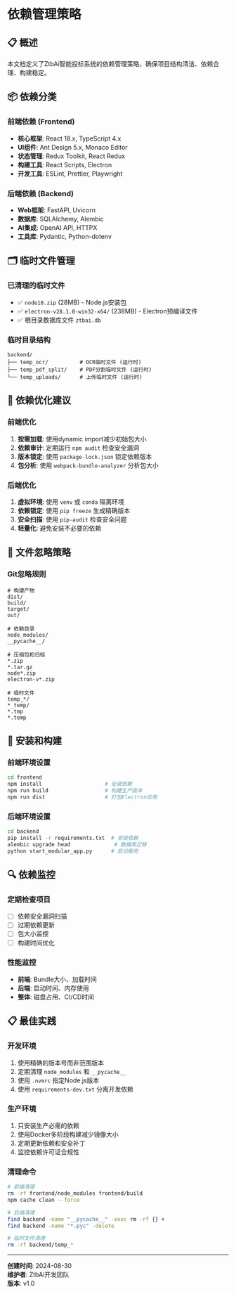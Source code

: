 # 依赖管理策略

## 📋 概述

本文档定义了ZtbAi智能投标系统的依赖管理策略，确保项目结构清洁、依赖合理、构建稳定。

## 📦 依赖分类

### 前端依赖 (Frontend)
- **核心框架**: React 18.x, TypeScript 4.x
- **UI组件**: Ant Design 5.x, Monaco Editor
- **状态管理**: Redux Toolkit, React Redux
- **构建工具**: React Scripts, Electron
- **开发工具**: ESLint, Prettier, Playwright

### 后端依赖 (Backend)
- **Web框架**: FastAPI, Uvicorn
- **数据库**: SQLAlchemy, Alembic
- **AI集成**: OpenAI API, HTTPX
- **工具库**: Pydantic, Python-dotenv

## 🗂️ 临时文件管理

### 已清理的临时文件
- ✅ `node18.zip` (28MB) - Node.js安装包
- ✅ `electron-v28.1.0-win32-x64/` (238MB) - Electron预编译文件
- ✅ 根目录数据库文件 `ztbai.db`

### 临时目录结构
```
backend/
├── temp_ocr/          # OCR临时文件 (运行时)
├── temp_pdf_split/    # PDF分割临时文件 (运行时)  
└── temp_uploads/      # 上传临时文件 (运行时)
```

## 🔧 依赖优化建议

### 前端优化
1. **按需加载**: 使用dynamic import减少初始包大小
2. **依赖审计**: 定期运行 `npm audit` 检查安全漏洞
3. **版本锁定**: 使用 `package-lock.json` 锁定依赖版本
4. **包分析**: 使用 `webpack-bundle-analyzer` 分析包大小

### 后端优化
1. **虚拟环境**: 使用 `venv` 或 `conda` 隔离环境
2. **依赖锁定**: 使用 `pip freeze` 生成精确版本
3. **安全扫描**: 使用 `pip-audit` 检查安全问题
4. **轻量化**: 避免安装不必要的依赖

## 📁 文件忽略策略

### Git忽略规则
```gitignore
# 构建产物
dist/
build/
target/
out/

# 依赖目录
node_modules/
__pycache__/

# 压缩包和归档
*.zip
*.tar.gz
node*.zip
electron-v*.zip

# 临时文件
temp_*/
*_temp/
*.tmp
*.temp
```

## 🚀 安装和构建

### 前端环境设置
```bash
cd frontend
npm install                    # 安装依赖
npm run build                  # 构建生产版本
npm run dist                   # 打包Electron应用
```

### 后端环境设置
```bash
cd backend
pip install -r requirements.txt  # 安装依赖
alembic upgrade head              # 数据库迁移
python start_modular_app.py      # 启动服务
```

## 🔍 依赖监控

### 定期检查项目
- [ ] 依赖安全漏洞扫描
- [ ] 过期依赖更新
- [ ] 包大小监控
- [ ] 构建时间优化

### 性能监控
- **前端**: Bundle大小、加载时间
- **后端**: 启动时间、内存使用
- **整体**: 磁盘占用、CI/CD时间

## 📋 最佳实践

### 开发环境
1. 使用精确的版本号而非范围版本
2. 定期清理 `node_modules` 和 `__pycache__`
3. 使用 `.nvmrc` 指定Node.js版本
4. 使用 `requirements-dev.txt` 分离开发依赖

### 生产环境
1. 只安装生产必需的依赖
2. 使用Docker多阶段构建减少镜像大小
3. 定期更新依赖和安全补丁
4. 监控依赖许可证合规性

### 清理命令
```bash
# 前端清理
rm -rf frontend/node_modules frontend/build
npm cache clean --force

# 后端清理
find backend -name "__pycache__" -exec rm -rf {} +
find backend -name "*.pyc" -delete

# 临时文件清理
rm -rf backend/temp_*
```

---

**创建时间**: 2024-08-30  
**维护者**: ZtbAi开发团队  
**版本**: v1.0